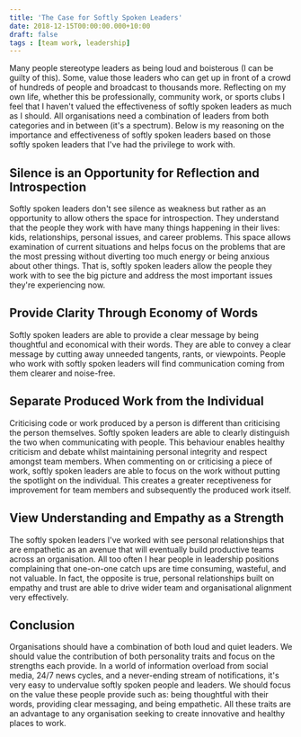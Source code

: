 ```yaml
---
title: 'The Case for Softly Spoken Leaders'
date: 2018-12-15T00:00:00.000+10:00
draft: false
tags : [team work, leadership]
---
```

Many people stereotype leaders as being loud and boisterous (I can be guilty of this). Some, value those leaders who can get up in front of a crowd of hundreds of people and broadcast to thousands more. Reflecting on my own life, whether this be professionally, community work, or sports clubs I feel that I haven't valued the effectiveness of softly spoken leaders as much as I should. All organisations need a combination of leaders from both categories and in between (it's a spectrum). Below is my reasoning on the importance and effectiveness of softly spoken leaders based on those softly spoken leaders that I've had the privilege to work with.

## Silence is an Opportunity for Reflection and Introspection
Softly spoken leaders don't see silence as weakness but rather as an opportunity to allow others the space for introspection. They understand that the people they work with have many things happening in their lives: kids, relationships, personal issues, and career problems. This space allows examination of current situations and helps focus on the problems that are the most pressing without diverting too much energy or being anxious about other things. That is, softly spoken leaders allow the people they work with to see the big picture and address the most important issues they're experiencing now.

## Provide Clarity Through Economy of Words
Softly spoken leaders are able to provide a clear message by being thoughtful and economical with their words. They are able to convey a clear message by cutting away unneeded tangents, rants, or viewpoints. People who work with softly spoken leaders will find communication coming from them clearer and noise-free.

## Separate Produced Work from the Individual
Criticising code or work produced by a person is different than criticising the person themselves. Softly spoken leaders are able to clearly distinguish the two when communicating with people. This behaviour enables healthy criticism and debate whilst maintaining personal integrity and respect amongst team members. When commenting on or criticising a piece of work, softly spoken leaders are able to focus on the work without putting the spotlight on the individual. This creates a greater receptiveness for improvement for team members and subsequently the produced work itself.

## View Understanding and Empathy as a Strength
The softly spoken leaders I've worked with see personal relationships that are empathetic as an avenue that will eventually build productive teams across an organisation. All too often I hear people in leadership positions complaining that one-on-one catch ups are time consuming, wasteful, and not valuable. In fact, the opposite is true, personal relationships built on empathy and trust are able to drive wider team and organisational alignment very effectively.

## Conclusion
Organisations should have a combination of both loud and quiet leaders. We should value the contribution of both personality traits and focus on the strengths each provide. In a world of information overload from social media, 24/7 news cycles, and a never-ending stream of notifications, it's very easy to undervalue softly spoken people and leaders. We should focus on the value these people provide such as: being thoughtful with their words, providing clear messaging, and being empathetic. All these traits are an advantage to any organisation seeking to create innovative and healthy places to work.
